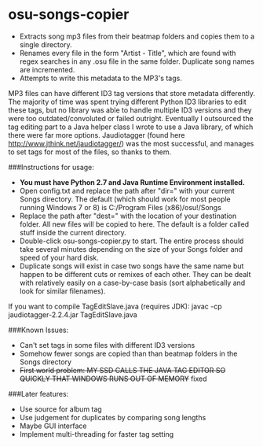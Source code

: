 # osu-songs-copier

* Extracts song mp3 files from their beatmap folders and copies them to a single directory.  
* Renames every file in the form "Artist - Title", which are found with regex searches in any .osu file in the same folder. Duplicate song names are incremented. 
* Attempts to write this metadata to the MP3's tags. 

MP3 files can have different ID3 tag versions that store metadata differently. The majority of time was spent trying different Python ID3 libraries to edit these tags, but no library was able to handle multiple ID3 versions and they were too outdated/convoluted or failed outright. Eventually I outsourced the tag editing part to a Java helper class I wrote to use a Java library, of which there were far more options. Jaudiotagger (found here http://www.jthink.net/jaudiotagger/) was the most successful, and manages to set tags for most of the files, so thanks to them.

###Instructions for usage: 
* **You must have Python 2.7 and Java Runtime Environment installed.** 
* Open config.txt and replace the path after "dir=" with your current Songs directory. The default (which should work for most people running Windows 7 or 8) is C:/Program Files (x86)/osu!/Songs
* Replace the path after "dest=" with the location of your destination folder. All new files will be copied to here. The default is a folder called stuff inside the current directory.
* Double-click osu-songs-copier.py to start. The entire process should take several minutes depending on the size of your Songs folder and speed of your hard disk.
* Duplicate songs will exist in case two songs have the same name but happen to be different cuts or remixes of each other. They can be dealt with relatively easily on a case-by-case basis (sort alphabetically and look for similar filenames).

If you want to compile TagEditSlave.java (requires JDK): javac -cp jaudiotagger-2.2.4.jar TagEditSlave.java

###Known Issues:
* Can't set tags in some files with different ID3 versions
* Somehow fewer songs are copied than than beatmap folders in the Songs directory
* ~~First world problem: MY SSD CALLS THE JAVA TAG EDITOR SO QUICKLY THAT WINDOWS RUNS OUT OF MEMORY~~ fixed

###Later features:
* Use source for album tag
* Use judgement for duplicates by comparing song lengths
* Maybe GUI interface
* Implement multi-threading for faster tag setting